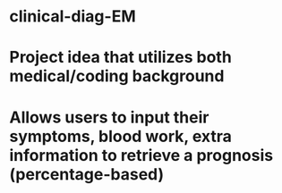 # clinical-diag-EM

# Project idea that utilizes both medical/coding background

# Allows users to input their symptoms, blood work, extra information to retrieve a prognosis (percentage-based) 

